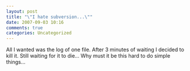 ```yaml
---
layout: post
title: "\"I hate subversion...\""
date: 2007-09-03 10:16
comments: true
categories: Uncategorized
---
```

All I wanted was the log of one file. After 3 minutes of waiting I decided to kill it. Still waiting for it to die... Why must it be this hard to do simple things...
